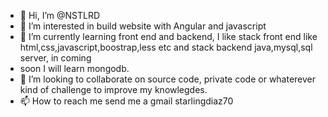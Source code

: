 - 👋 Hi, I’m @NSTLRD
- 👀 I’m interested in build website with Angular and javascript
- 🌱 I’m currently learning front end and backend, I like stack front end like html,css,javascript,boostrap,less etc and stack backend java,mysql,sql server, in coming
- soon I will learn mongodb. 
- 💞️ I’m looking to collaborate on source code, private code or whaterever kind of challenge to improve my knowlegdes.
- 📫 How to reach me send me a gmail starlingdiaz70

<!---
NSTLRD/NSTLRD is a ✨ special ✨ repository because its `README.md` (this file) appears on your GitHub profile.
You can click the Preview link to take a look at your changes.
--->
